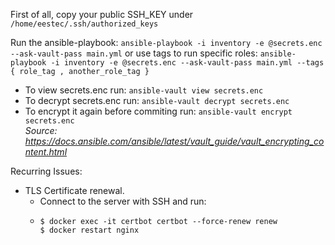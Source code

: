 First of all, copy your public SSH_KEY under `/home/eestec/.ssh/authorized_keys`

Run the ansible-playbook: `ansible-playbook -i inventory -e @secrets.enc --ask-vault-pass main.yml`
or use tags to run specific roles: `ansible-playbook -i inventory -e @secrets.enc --ask-vault-pass main.yml --tags { role_tag , another_role_tag }`

- To view secrets.enc run: `ansible-vault view secrets.enc`
- To decrypt secrets.enc run: `ansible-vault decrypt secrets.enc`
- To encrypt it again before commiting run: `ansible-vault encrypt secrets.enc`<br>
*Source: https://docs.ansible.com/ansible/latest/vault_guide/vault_encrypting_content.html*

Recurring Issues:
- TLS Certificate renewal. 
  - Connect to the server with SSH and run:
  - ```
    $ docker exec -it certbot certbot --force-renew renew
    $ docker restart nginx
```